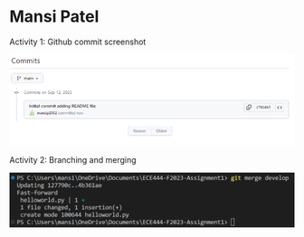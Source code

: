 # Mansi Patel

Activity 1: Github commit screenshot

![Image](images/image.png)

Activity 2: Branching and merging

![Image](images/activity2.png)